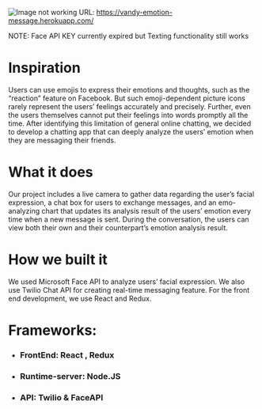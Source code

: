 
![Image not working](http://g.recordit.co/FSyqNLyTEm.gif)
URL: https://vandy-emotion-message.herokuapp.com/
<p>NOTE: Face API KEY currently expired but Texting functionality still works</p>
<h1>Inspiration</h1>
Users can use emojis to express their emotions and thoughts, such as the “reaction” feature on Facebook. But such emoji-dependent picture icons rarely represent the users’ feelings accurately and precisely. Further, even the users themselves cannot put their feelings into words promptly all the time. After identifying this limitation of general online chatting, we decided to develop a chatting app that can deeply analyze the users’ emotion when they are messaging their friends.

<h1>What it does</h1>
 
Our project includes a live camera to gather data regarding the user’s facial expression, a chat box for users to exchange messages, and an emo-analyzing chart that updates its analysis result of the users’ emotion every time when a new message is sent. During the conversation, the users can view both their own and their counterpart’s emotion analysis result.

<h1>How we built it</h1>
We used Microsoft Face API to analyze users’ facial expression. We also use Twilio Chat API for creating real-time messaging feature. For the front end development, we use React and Redux.
<h1>Frameworks:</h1> 
<ul>
<li><h3>FrontEnd: React , Redux</h3></li>

<li><h3>Runtime-server: Node.JS</h3></li>

<li><h3>API: Twilio & FaceAPI </h3></li>
</ul>
